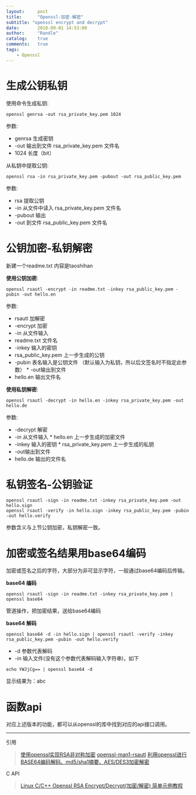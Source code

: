 ```yaml
---
layout:		post
title:		"Openssl-加密-解密"
subtitle: "openssl encrypt and decrypt"
date:		2018-09-01 14:53:00
author:		"Randle"
catalog:	true
comments:	true
tags:
    - Openssl
---
```


# 生成公钥私钥

使用命令生成私钥:

```shell
openssl genrsa -out rsa_private_key.pem 1024
```

参数: 
* genrsa 生成密钥  
* -out 输出到文件 rsa_private_key.pem 文件名  
* 1024 长度（bit）

从私钥中提取公钥:

```shell
openssl rsa -in rsa_private_key.pem -pubout -out rsa_public_key.pem
```

参数: 
* rsa 提取公钥  
* -in 从文件中读入 rsa_private_key.pem 文件名  
* -pubout 输出  
* -out 到文件 rsa_public_key.pem 文件名

# 公钥加密-私钥解密

新建一个readme.txt 内容是taoshihan

**使用公钥加密**:

```shell
openssl rsautl -encrypt -in readme.txt -inkey rsa_public_key.pem -pubin -out hello.en
```

参数: 
* rsautl 加解密  
* -encrypt 加密  
* -in 从文件输入  
* readme.txt 文件名  
* -inkey 输入的密钥  
* rsa_public_key.pem 上一步生成的公钥  
* -pubin 表名输入是公钥文件 （默认输入为私钥，所以后文签名时不指定此参数） * -out输出到文件  
* hello.en 输出文件名

**使用私钥解密**:

```shell
openssl rsautl -decrypt -in hello.en -inkey rsa_private_key.pem -out hello.de
```

参数: 
* -decrypt 解密  
* -in 从文件输入 * hello.en 上一步生成的加密文件  
* -inkey 输入的密钥 * rsa_private_key.pem 上一步生成的私钥  
* -out输出到文件  
* hello.de 输出的文件名

# 私钥签名-公钥验证

```shell
openssl rsautl -sign -in readme.txt -inkey rsa_private_key.pem -out hello.sign
openssl rsautl -verify -in hello.sign -inkey rsa_public_key.pem -pubin -out hello.verify
```

参数含义与上节公钥加密，私钥解密一致。

# 加密或签名结果用base64编码

加密或签名之后的字符，大部分为非可显示字符，一般通过base64编码后传输。

**base64 编码**

```shell
openssl rsautl -sign -in readme.txt -inkey rsa_private_key.pem | openssl base64
```

管道操作，把加密结果，送给base64编码

**base64 解码**

```shell
openssl base64 -d -in hello.sign | openssl rsautl -verify -inkey rsa_public_key.pem -pubin -out hello.verify
```

* -d 参数代表解码
* -in 输入文件(没有这个参数代表解码输入字符串)，如下

```shell
echo YWJjCg== | openssl base64 -d
```

显示结果为：abc

# 函数api

对应上述版本的功能，都可以从openssl的库中找到对应的api接口调用。

---

引用

> [使用openssl实现RSA非对称加密](https://www.cnblogs.com/taoshihan/p/6340854.html)
> [openssl-man1-rsautl](http://man.he.net/man1/rsautl)
> [利用openssl进行BASE64编码解码、md5/sha1摘要、AES/DES3加密解密](https://blog.csdn.net/jasonhwang/article/details/2336049)

C API

> [Linux C/C++ Openssl RSA Encrypt/Decrypt(加密/解密) 简单示例教程](https://blog.csdn.net/aqlick12/article/details/78480505)

